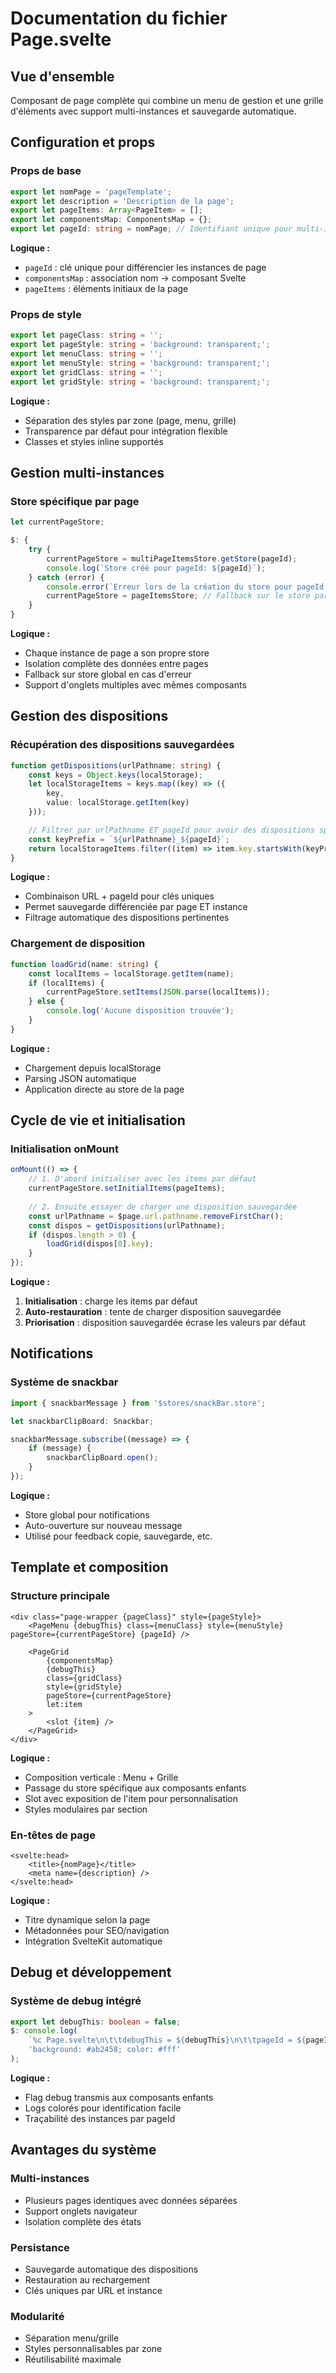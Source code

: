 # Documentation du fichier Page.svelte

## Vue d'ensemble
Composant de page complète qui combine un menu de gestion et une grille d'éléments avec support multi-instances et sauvegarde automatique.

## Configuration et props

### Props de base
```typescript
export let nomPage = 'pageTemplate';
export let description = 'Description de la page';
export let pageItems: Array<PageItem> = [];
export let componentsMap: ComponentsMap = {};
export let pageId: string = nomPage; // Identifiant unique pour multi-instances
```
**Logique :**
- `pageId` : clé unique pour différencier les instances de page
- `componentsMap` : association nom → composant Svelte
- `pageItems` : éléments initiaux de la page

### Props de style
```typescript
export let pageClass: string = '';
export let pageStyle: string = 'background: transparent;';
export let menuClass: string = '';
export let menuStyle: string = 'background: transparent;';
export let gridClass: string = '';
export let gridStyle: string = 'background: transparent;';
```
**Logique :**
- Séparation des styles par zone (page, menu, grille)
- Transparence par défaut pour intégration flexible
- Classes et styles inline supportés

## Gestion multi-instances

### Store spécifique par page
```typescript
let currentPageStore;

$: {
    try {
        currentPageStore = multiPageItemsStore.getStore(pageId);
        console.log(`Store créé pour pageId: ${pageId}`);
    } catch (error) {
        console.error(`Erreur lors de la création du store pour pageId ${pageId}:`, error);
        currentPageStore = pageItemsStore; // Fallback sur le store par défaut
    }
}
```
**Logique :**
- Chaque instance de page a son propre store
- Isolation complète des données entre pages
- Fallback sur store global en cas d'erreur
- Support d'onglets multiples avec mêmes composants

## Gestion des dispositions

### Récupération des dispositions sauvegardées
```typescript
function getDispositions(urlPathname: string) {
    const keys = Object.keys(localStorage);
    let localStorageItems = keys.map((key) => ({
        key,
        value: localStorage.getItem(key)
    }));

    // Filtrer par urlPathname ET pageId pour avoir des dispositions spécifiques à chaque onglet
    const keyPrefix = `${urlPathname}_${pageId}`;
    return localStorageItems.filter((item) => item.key.startsWith(keyPrefix));
}
```
**Logique :**
- Combinaison URL + pageId pour clés uniques
- Permet sauvegarde différenciée par page ET instance
- Filtrage automatique des dispositions pertinentes

### Chargement de disposition
```typescript
function loadGrid(name: string) {
    const localItems = localStorage.getItem(name);
    if (localItems) {
        currentPageStore.setItems(JSON.parse(localItems));
    } else {
        console.log('Aucune disposition trouvée');
    }
}
```
**Logique :**
- Chargement depuis localStorage
- Parsing JSON automatique
- Application directe au store de la page

## Cycle de vie et initialisation

### Initialisation onMount
```typescript
onMount(() => {
    // 1. D'abord initialiser avec les items par défaut
    currentPageStore.setInitialItems(pageItems);
    
    // 2. Ensuite essayer de charger une disposition sauvegardée
    const urlPathname = $page.url.pathname.removeFirstChar();
    const dispos = getDispositions(urlPathname);
    if (dispos.length > 0) {
        loadGrid(dispos[0].key);
    }
});
```
**Logique :**
1. **Initialisation** : charge les items par défaut
2. **Auto-restauration** : tente de charger disposition sauvegardée
3. **Priorisation** : disposition sauvegardée écrase les valeurs par défaut

## Notifications

### Système de snackbar
```typescript
import { snackbarMessage } from '$stores/snackBar.store';

let snackbarClipBoard: Snackbar;

snackbarMessage.subscribe((message) => {
    if (message) {
        snackbarClipBoard.open();
    }
});
```
**Logique :**
- Store global pour notifications
- Auto-ouverture sur nouveau message
- Utilisé pour feedback copie, sauvegarde, etc.

## Template et composition

### Structure principale
```svelte
<div class="page-wrapper {pageClass}" style={pageStyle}>
    <PageMenu {debugThis} class={menuClass} style={menuStyle} pageStore={currentPageStore} {pageId} />
    
    <PageGrid
        {componentsMap}
        {debugThis}
        class={gridClass}
        style={gridStyle}
        pageStore={currentPageStore}
        let:item
    >
        <slot {item} />
    </PageGrid>
</div>
```
**Logique :**
- Composition verticale : Menu + Grille
- Passage du store spécifique aux composants enfants
- Slot avec exposition de l'item pour personnalisation
- Styles modulaires par section

### En-têtes de page
```svelte
<svelte:head>
    <title>{nomPage}</title>
    <meta name={description} />
</svelte:head>
```
**Logique :**
- Titre dynamique selon la page
- Métadonnées pour SEO/navigation
- Intégration SvelteKit automatique

## Debug et développement

### Système de debug intégré
```typescript
export let debugThis: boolean = false;
$: console.log(
    `%c Page.svelte\n\t\tdebugThis = ${debugThis}\n\t\tpageId = ${pageId}`,
    'background: #ab2458; color: #fff'
);
```
**Logique :**
- Flag debug transmis aux composants enfants
- Logs colorés pour identification facile
- Traçabilité des instances par pageId

## Avantages du système

### Multi-instances
- Plusieurs pages identiques avec données séparées
- Support onglets navigateur
- Isolation complète des états

### Persistance
- Sauvegarde automatique des dispositions
- Restauration au rechargement
- Clés uniques par URL et instance

### Modularité
- Séparation menu/grille
- Styles personnalisables par zone
- Réutilisabilité maximale
